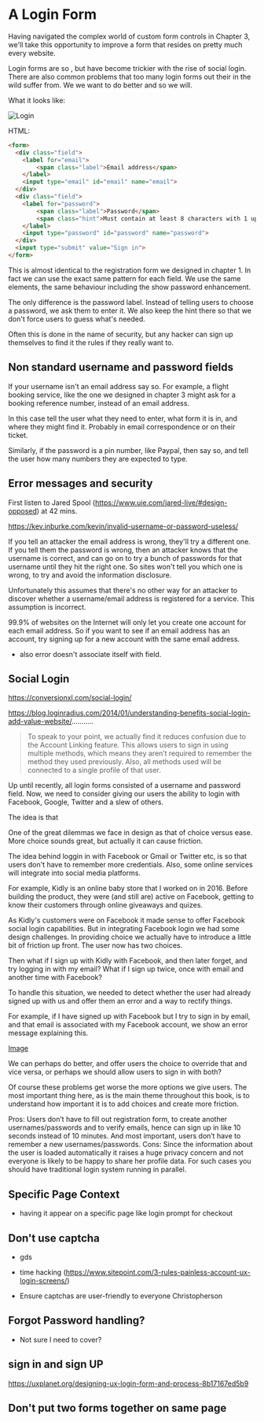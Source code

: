 # A Login Form

Having navigated the complex world of custom form controls in Chapter 3, we'll take this opportunity to improve a form that resides on pretty much every website.

Login forms are so , but have become trickier with the rise of social login. There are also common problems that too many login forms out their in the wild suffer from. We we want to do better and so we will.

What it looks like:

![Login](./images/login.png)

HTML:

```html
<form>
  <div class="field">
  	<label for="email">
  		<span class="label">Email address</span>
  	</label>
  	<input type="email" id="email" name="email">
  </div>
  <div class="field">
  	<label for="password">
  		<span class="label">Password</span>
  		<span class="hint">Must contain at least 8 characters with 1 uppercase letter and a number.</span>
  	</label>
  	<input type="password" id="password" name="password">
  </div>
  <input type="submit" value="Sign in">
</form>
```

This is almost identical to the registration form we designed in chapter 1. In fact we can use the exact same pattern for each field. We use the same elements, the same behaviour including the show password enhancement.

The only difference is the password label. Instead of telling users to choose a password, we ask them to enter it. We also keep the hint there so that we don't force users to guess what's needed.

Often this is done in the name of security, but any hacker can sign up themselves to find it the rules if they really want to.

## Non standard username and password fields

If your username isn't an email address say so. For example, a flight booking service, like the one we designed in chapter 3 might ask for a booking reference number, instead of an email address.

In this case tell the user what they need to enter, what form it is in, and where they might find it. Probably in email correspondence or on their ticket.

Similarly, if the password is a pin number, like Paypal, then say so, and tell the user how many numbers they are expected to type.

## Error messages and security

First listen to Jared Spool (https://www.uie.com/jared-live/#design-opposed) at 42 mins.

https://kev.inburke.com/kevin/invalid-username-or-password-useless/

If you tell an attacker the email address is wrong, they'll try a different one. If you tell them the password is wrong, then an attacker knows that the username is correct, and can go on to try a bunch of passwords for that username until they hit the right one. So sites won't tell you which one is wrong, to try and avoid the information disclosure.

Unfortunately this assumes that there's no other way for an attacker to discover whether a username/email address is registered for a service. This assumption is incorrect.

99.9% of websites on the Internet will only let you create one account for each email address. So if you want to see if an email address has an account, try signing up for a new account with the same email address.

- also error doesn't associate itself with field.

## Social Login

https://conversionxl.com/social-login/

https://blog.loginradius.com/2014/01/understanding-benefits-social-login-add-value-website/...........
> To speak to your point, we actually find it reduces confusion due to the Account Linking feature. This allows users to sign in using multiple methods, which means they aren’t required to remember the method they used previously. Also, all methods used will be connected to a single profile of that user.

Up until recently, all login forms consisted of a username and password field. Now, we need to consider giving our users the ability to login with Facebook, Google, Twitter and a slew of others.

The idea is that

One of the great dilemmas we face in design as that of choice versus ease. More choice sounds great, but actually it can cause friction.

The idea behind loggin in with Facebook or Gmail or Twitter etc, is so that users don't have to remember more credentials. Also, some online services will integrate into social media platforms.

For example, Kidly is an online baby store that I worked on in 2016. Before building the product, they were (and still are) active on Facebook, getting to know their customers through online giveaways and quizes.

As Kidly's customers were on Facebook it made sense to offer Facebook social login capabilities. But in integrating Facebook login we had some design challenges. In providing choice we actually have to introduce a little bit of friction up front. The user now has two choices.

Then what if I sign up with Kidly with Facebook, and then later forget, and try logging in with my email? What if I sign up twice, once with email and another time with Facebook?

To handle this situation, we needed to detect whether the user had already signed up with us and offer them an error and a way to rectify things.

For example, if I have signed up with Facebook but I try to sign in by email, and that email is associated with my Facebook account, we show an error message explaining this.

[Image]()

We can perhaps do better, and offer users the choice to override that and vice versa, or perhaps we should allow users to sign in with both?

Of course these problems get worse the more options we give users. The most important thing here, as is the main theme throughout this book, is to understand how important it is to add choices and create more friction.

Pros: Users don’t have to fill out registration form, to create another usernames/passwords and to verify emails, hence can sign up in like 10 seconds instead of 10 minutes. And most important, users don’t have to remember a new usernames/passwords.
Cons: Since the information about the user is loaded automatically it raises a huge privacy concern and not everyone is likely to be happy to share her profile data. For such cases you should have traditional login system running in parallel.

## Specific Page Context

- having it appear on a specific page like login prompt for checkout

## Don't use captcha

- gds

- time hacking (https://www.sitepoint.com/3-rules-painless-account-ux-login-screens/)
- Ensure captchas are user-friendly to everyone Christopherson

## Forgot Password handling?

- Not sure I need to cover?

## sign in and sign UP

https://uxplanet.org/designing-ux-login-form-and-process-8b17167ed5b9

## Don't put two forms together on same page

